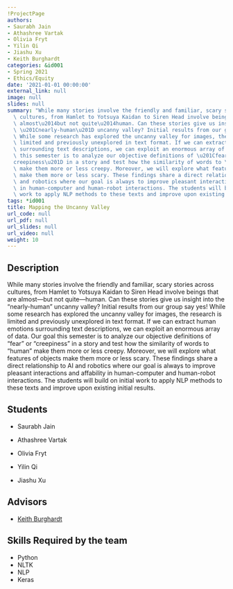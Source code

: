 ```yaml
---
!ProjectPage
authors:
- Saurabh Jain
- Athashree Vartak
- Olivia Fryt
- Yilin Qi
- Jiashu Xu
- Keith Burghardt
categories: &id001
- Spring 2021
- Ethics/Equity
date: '2021-01-01 00:00:00'
external_link: null
image: null
slides: null
summary: "While many stories involve the friendly and familiar, scary stories across\
  \ cultures, from Hamlet to Yotsuya Kaidan to Siren Head involve beings that are\
  \ almost\u2014but not quite\u2014human. Can these stories give us insight into the\
  \ \u201Cnearly-human\u201D uncanny valley? Initial results from our group say yes!\
  \ While some research has explored the uncanny valley for images, the research is\
  \ limited and previously unexplored in text format. If we can extract human emotions\
  \ surrounding text descriptions, we can exploit an enormous array of data. Our goal\
  \ this semester is to analyze our objective definitions of \u201Cfear\u201D or \u201C\
  creepiness\u201D in a story and test how the similarity of words to \u201Chuman\u201D\
  \ make them more or less creepy. Moreover, we will explore what features of objects\
  \ make them more or less scary. These findings share a direct relationship to AI\
  \ and robotics where our goal is always to improve pleasant interactions and affability\
  \ in human-computer and human-robot interactions. The students will build on initial\
  \ work to apply NLP methods to these texts and improve upon existing initial results."
tags: *id001
title: Mapping the Uncanny Valley
url_code: null
url_pdf: null
url_slides: null
url_video: null
weight: 10
---
```

## Description

While many stories involve the friendly and familiar, scary stories across cultures, from Hamlet to Yotsuya Kaidan to Siren Head involve beings that are almost—but not quite—human. Can these stories give us insight into the “nearly-human” uncanny valley? Initial results from our group say yes! While some research has explored the uncanny valley for images, the research is limited and previously unexplored in text format. If we can extract human emotions surrounding text descriptions, we can exploit an enormous array of data. Our goal this semester is to analyze our objective definitions of “fear” or “creepiness” in a story and test how the similarity of words to “human” make them more or less creepy. Moreover, we will explore what features of objects make them more or less scary. These findings share a direct relationship to AI and robotics where our goal is always to improve pleasant interactions and affability in human-computer and human-robot interactions. The students will build on initial work to apply NLP methods to these texts and improve upon existing initial results.





## Students

* Saurabh Jain

* Athashree Vartak

* Olivia Fryt

* Yilin Qi

* Jiashu Xu

## Advisors

* [Keith Burghardt](../../../author/keith-burghardt)

## Skills Required by the team


* Python
* NLTK
* NLP
* Keras